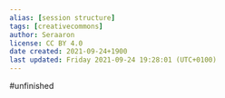 ```yaml
---
alias: [session structure]
tags: [creativecommons]
author: Seraaron
license: CC BY 4.0
date created: 2021-09-24+1900
last updated: Friday 2021-09-24 19:28:01 (UTC+0100)
---
```


#unfinished 